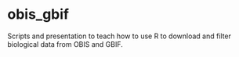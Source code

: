 # obis_gbif
Scripts and presentation to teach how to use R to download and filter biological data from OBIS and GBIF.
